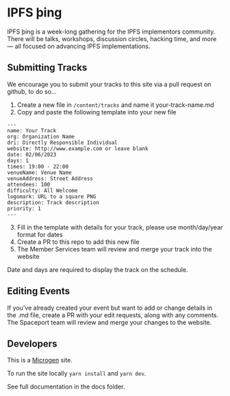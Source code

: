 # IPFS þing

IPFS þing is a week-long gathering for the IPFS implementors community. There will be talks, workshops, discussion circles, hacking time, and more — all focused on advancing IPFS implementations.

## Submitting Tracks

We encourage you to submit your tracks to this site via a pull request on github, to do so...

1. Create a new file in ```/content/tracks``` and name it your-track-name.md
2. Copy and paste the following template into your new file

```
---
name: Your Track
org: Organization Name
dri: Directly Responsible Individual
website: http://www.example.com or leave blank
date: 02/06/2023
days: 1
times: 19:00 - 22:00
venueName: Venue Name
venueAddress: Street Address
attendees: 100
difficulty: All Welcome
logomark: URL to a square PNG
description: Track description
priority: 1
---
```

3. Fill in the template with details for your track, please use month/day/year format for dates
4. Create a PR to this repo to add this new file
5. The Member Services team will review and merge your track into the website

Date and days are required to display the track on the schedule.

## Editing Events

If you've already created your event but want to add or change details in the .md file, create a PR with your edit requests, along with any comments. The Spaceport team will review and merge your changes to the website.

## Developers

This is a [Microgen](https://github.com/ipfs-shipyard/ipfs-thing-2023) site.

To run the site locally ```yarn install``` and ```yarn dev```.

See full documentation in the docs folder.
